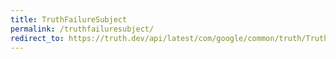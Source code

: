 ```yaml
---
title: TruthFailureSubject
permalink: /truthfailuresubject/
redirect_to: https://truth.dev/api/latest/com/google/common/truth/TruthFailureSubject.html
---
```

